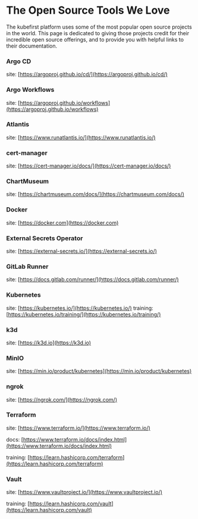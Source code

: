 # The Open Source Tools We Love
The kubefirst platform uses some of the most popular open source projects in the world. This page is dedicated to giving those projects credit for their incredible open source offerings, and to provide you with helpful links to their documentation.

### Argo CD
site: [https://argoproj.github.io/cd/](https://argoproj.github.io/cd/)

### Argo Workflows
site: [https://argoproj.github.io/workflows](https://argoproj.github.io/workflows)

### Atlantis
site: [https://www.runatlantis.io/](https://www.runatlantis.io/)

### cert-manager
site: [https://cert-manager.io/docs/](https://cert-manager.io/docs/)

### ChartMuseum
site: [https://chartmuseum.com/docs/](https://chartmuseum.com/docs/)

### Docker
site: [https://docker.com](https://docker.com)

### External Secrets Operator
site: [https://external-secrets.io/](https://external-secrets.io/)

### GitLab Runner
site: [https://docs.gitlab.com/runner/](https://docs.gitlab.com/runner/)

### Kubernetes
site: [https://kubernetes.io/](https://kubernetes.io/)
training: [https://kubernetes.io/training/](https://kubernetes.io/training/)

### k3d
site: [https://k3d.io](https://k3d.io)

### MinIO
site: [https://min.io/product/kubernetes](https://min.io/product/kubernetes)

### ngrok
site: [https://ngrok.com/](https://ngrok.com/)

### Terraform
site: [https://www.terraform.io/](https://www.terraform.io/)

docs: [https://www.terraform.io/docs/index.html](https://www.terraform.io/docs/index.html)

training: [https://learn.hashicorp.com/terraform](https://learn.hashicorp.com/terraform)

### Vault
site: [https://www.vaultproject.io/](https://www.vaultproject.io/)

training: [https://learn.hashicorp.com/vault](https://learn.hashicorp.com/vault)
